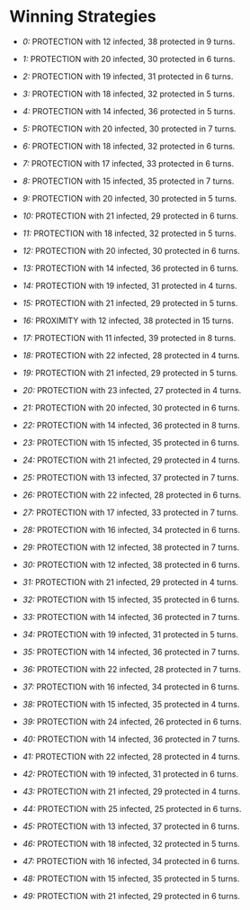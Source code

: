 # Winning Strategies

* _0:_ PROTECTION with 12 infected, 38 protected in 9 turns.


* _1:_ PROTECTION with 20 infected, 30 protected in 6 turns.


* _2:_ PROTECTION with 19 infected, 31 protected in 6 turns.


* _3:_ PROTECTION with 18 infected, 32 protected in 5 turns.


* _4:_ PROTECTION with 14 infected, 36 protected in 5 turns.


* _5:_ PROTECTION with 20 infected, 30 protected in 7 turns.


* _6:_ PROTECTION with 18 infected, 32 protected in 6 turns.


* _7:_ PROTECTION with 17 infected, 33 protected in 6 turns.


* _8:_ PROTECTION with 15 infected, 35 protected in 7 turns.


* _9:_ PROTECTION with 20 infected, 30 protected in 5 turns.


* _10:_ PROTECTION with 21 infected, 29 protected in 6 turns.


* _11:_ PROTECTION with 18 infected, 32 protected in 5 turns.


* _12:_ PROTECTION with 20 infected, 30 protected in 6 turns.


* _13:_ PROTECTION with 14 infected, 36 protected in 6 turns.


* _14:_ PROTECTION with 19 infected, 31 protected in 4 turns.


* _15:_ PROTECTION with 21 infected, 29 protected in 5 turns.


* _16:_ PROXIMITY with 12 infected, 38 protected in 15 turns.


* _17:_ PROTECTION with 11 infected, 39 protected in 8 turns.


* _18:_ PROTECTION with 22 infected, 28 protected in 4 turns.


* _19:_ PROTECTION with 21 infected, 29 protected in 5 turns.


* _20:_ PROTECTION with 23 infected, 27 protected in 4 turns.


* _21:_ PROTECTION with 20 infected, 30 protected in 6 turns.


* _22:_ PROTECTION with 14 infected, 36 protected in 8 turns.


* _23:_ PROTECTION with 15 infected, 35 protected in 6 turns.


* _24:_ PROTECTION with 21 infected, 29 protected in 4 turns.


* _25:_ PROTECTION with 13 infected, 37 protected in 7 turns.


* _26:_ PROTECTION with 22 infected, 28 protected in 6 turns.


* _27:_ PROTECTION with 17 infected, 33 protected in 7 turns.


* _28:_ PROTECTION with 16 infected, 34 protected in 6 turns.


* _29:_ PROTECTION with 12 infected, 38 protected in 7 turns.


* _30:_ PROTECTION with 12 infected, 38 protected in 6 turns.


* _31:_ PROTECTION with 21 infected, 29 protected in 4 turns.


* _32:_ PROTECTION with 15 infected, 35 protected in 6 turns.


* _33:_ PROTECTION with 14 infected, 36 protected in 7 turns.


* _34:_ PROTECTION with 19 infected, 31 protected in 5 turns.


* _35:_ PROTECTION with 14 infected, 36 protected in 7 turns.


* _36:_ PROTECTION with 22 infected, 28 protected in 7 turns.


* _37:_ PROTECTION with 16 infected, 34 protected in 6 turns.


* _38:_ PROTECTION with 15 infected, 35 protected in 4 turns.


* _39:_ PROTECTION with 24 infected, 26 protected in 6 turns.


* _40:_ PROTECTION with 14 infected, 36 protected in 7 turns.


* _41:_ PROTECTION with 22 infected, 28 protected in 4 turns.


* _42:_ PROTECTION with 19 infected, 31 protected in 6 turns.


* _43:_ PROTECTION with 21 infected, 29 protected in 4 turns.


* _44:_ PROTECTION with 25 infected, 25 protected in 6 turns.


* _45:_ PROTECTION with 13 infected, 37 protected in 6 turns.


* _46:_ PROTECTION with 18 infected, 32 protected in 5 turns.


* _47:_ PROTECTION with 16 infected, 34 protected in 6 turns.


* _48:_ PROTECTION with 15 infected, 35 protected in 5 turns.


* _49:_ PROTECTION with 21 infected, 29 protected in 6 turns.


